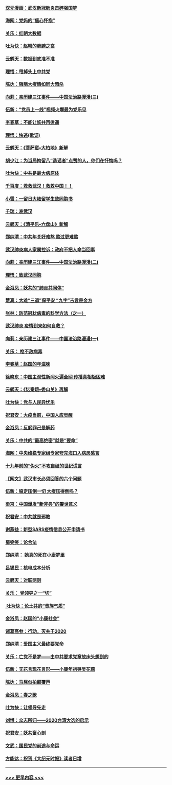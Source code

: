 #### [双元漫画：武汉新冠肺炎击碎强国梦](../pages/nsc993/n11843320.md?t=02051144) 
#### [海网：党妈的“瘟心怀抱”](../pages/nsc993/n11840740.md?t=02051144) 
#### [关乐：红朝大数据](../pages/nsc993/n11840675.md?t=02051144) 
#### [吐为快：赵粉的肺腑之哀](../pages/nsc993/n11840618.md?t=02051144) 
#### [云鹤天：数据到底准不准](../pages/nsc993/n11840325.md?t=02051144) 
#### [理悟：甩掉头上中共党](../pages/nsc993/n11838826.md?t=02051144) 
#### [陈达：隐瞒大疫情如同大暗杀](../pages/nsc993/n11838771.md?t=02051144) 
#### [向莉：亲历建三江事件——中国法治路漫漫(三)](../pages/nsc993/n11831825.md?t=02051144) 
#### [伍新：“党员上一线”视频火爆最为党乐见](../pages/nsc993/n11838200.md?t=02051144) 
#### [李春草：不能让妖共再逍遥](../pages/nsc993/n11838102.md?t=02051144) 
#### [理悟：快逃(歌词)](../pages/nsc993/n11838083.md?t=02051144) 
#### [云鹤天：《菩萨蛮▪大柏地》新解](../pages/nsc993/n11838059.md?t=02051144) 
#### [胡少江：为当局拘留八“造谣者”点赞的人，你们在忏悔吗？](../pages/nsc993/n11836801.md?t=02051144) 
#### [吐为快：中共是最大病原体](../pages/nsc993/n11836748.md?t=02051144) 
#### [千百度：救救武汉！救救中国！！](../pages/nsc993/n11836145.md?t=02051144) 
#### [小雪：一留日大陆留学生致同胞书](../pages/nsc993/n11834624.md?t=02051144) 
#### [千瑞：哀武汉](../pages/nsc993/n11833647.md?t=02051144) 
#### [云鹤天：《清平乐▪六盘山》新解](../pages/nsc993/n11833611.md?t=02051144) 
#### [郑纯清：中共年关好难熬 熬过更难熬](../pages/nsc993/n11833489.md?t=02051144) 
#### [武汉肺炎病人家属控诉：政府不把人命当回事](../pages/nsc993/n11833205.md?t=02051144) 
#### [向莉：亲历建三江事件——中国法治路漫漫(二)](../pages/nsc993/n11829102.md?t=02051144) 
#### [理悟：致武汉同胞](../pages/nsc993/n11831522.md?t=02051144) 
#### [金浴凤：妖共的“肺炎共同体”](../pages/nsc993/n11829448.md?t=02051144) 
#### [慧真：大难“三退”保平安 “九字”吉言是金方](../pages/nsc993/n11829501.md?t=02051144) 
#### [张林：防范冠状病毒的科学方法（之一）](../pages/nsc993/n11828618.md?t=02051144) 
#### [武汉肺炎 疫情到来如何自救？](../pages/nsc993/n11827632.md?t=02051144) 
#### [向莉：亲历建三江事件——中国法治路漫漫(一)](../pages/nsc993/n11827190.md?t=02051144) 
#### [关乐： 枪不敌病毒](../pages/nsc993/n11826746.md?t=02051144) 
#### [李春草：赵国的年滋味](../pages/nsc993/n11826321.md?t=02051144) 
#### [徐晓东：中国主观性新闻火遍全网 传播真相极困难](../pages/nsc993/n11826508.md?t=02051144) 
#### [云鹤天：《忆秦娥▪娄山关》再解](../pages/nsc993/n11824682.md?t=02051144) 
#### [吐为快：党与人民异忧乐](../pages/nsc993/n11824660.md?t=02051144) 
#### [祝君安：大疫当前，中国人应觉醒](../pages/nsc993/n11821946.md?t=02051144) 
#### [金浴凤：反躬罪己是解药](../pages/nsc993/n11820280.md?t=02051144) 
#### [关乐：中共的“最高绝密”就是“要命”](../pages/nsc993/n11816946.md?t=02051144) 
#### [海网：中央维稳专家组专家夸完海口入病房感言](../pages/nsc993/n11815138.md?t=02051144) 
#### [十九年前的“伪火”不攻自破的世纪谎言](../pages/nsc993/n11813238.md?t=02051144) 
#### [【网文】武汉市长必须回答的六个问题](../pages/nsc993/n11813848.md?t=02051144) 
#### [伍新：稳定压倒一切 大疫压得倒吗？](../pages/nsc993/n11812634.md?t=02051144) 
#### [梁京：中国爆发“新非典”的警世意义](../pages/nsc993/n11812554.md?t=02051144) 
#### [祝君安：中共就是邪教](../pages/nsc993/n11812431.md?t=02051144) 
#### [谢燕益：新型SARS疫情信息公开申请书](../pages/nsc993/n11808840.md?t=02051144) 
#### [蜀笑笑：论合法](../pages/nsc993/n11808064.md?t=02051144) 
#### [郑纯清： 她真的死在小康梦里](../pages/nsc993/n11806623.md?t=02051144) 
#### [吕锡民：核电成本分析](../pages/nsc993/n11806284.md?t=02051144) 
#### [云鹤天：对联两则](../pages/nsc993/n11805957.md?t=02051144) 
#### [关乐： 党领导之一“切”](../pages/nsc993/n11804505.md?t=02051144) 
#### [ 吐为快：论土共的“贵族气质”](../pages/nsc993/n11804490.md?t=02051144) 
#### [金浴凤：赵国的“小康社会”](../pages/nsc993/n11804452.md?t=02051144) 
#### [诸葛高参：行动，灭共于2020](../pages/nsc993/n11804120.md?t=02051144) 
#### [郑纯清：爱国主义最终要党命](../pages/nsc993/n11802197.md?t=02051144) 
#### [关乐：亡党不是梦——由中共要求党章放床头想到的](../pages/nsc993/n11802156.md?t=02051144) 
#### [伍新：无花言现花言形——小康年初哭吴花燕](../pages/nsc993/n11800044.md?t=02051144) 
#### [陈达：马屁似拍颠覆声](../pages/nsc993/n11800010.md?t=02051144) 
#### [金浴凤：春之歌](../pages/nsc993/n11797687.md?t=02051144) 
#### [吐为快：让领导先走](../pages/nsc993/n11797512.md?t=02051144) 
#### [刘博：众志所归——2020台湾大选的启示](../pages/nsc993/n11796878.md?t=02051144) 
#### [祝君安：妖共畜心剖](../pages/nsc993/n11794273.md?t=02051144) 
#### [文武：国民党的前途与命运](../pages/nsc993/n11794198.md?t=02051144) 
#### [方能达：祝贺《大纪元时报》读者日增](../pages/nsc993/n11793807.md?t=02051144) 

----
#### [ >>> 更早内容 <<< ](../indexes/nsc993-earlier.md)
